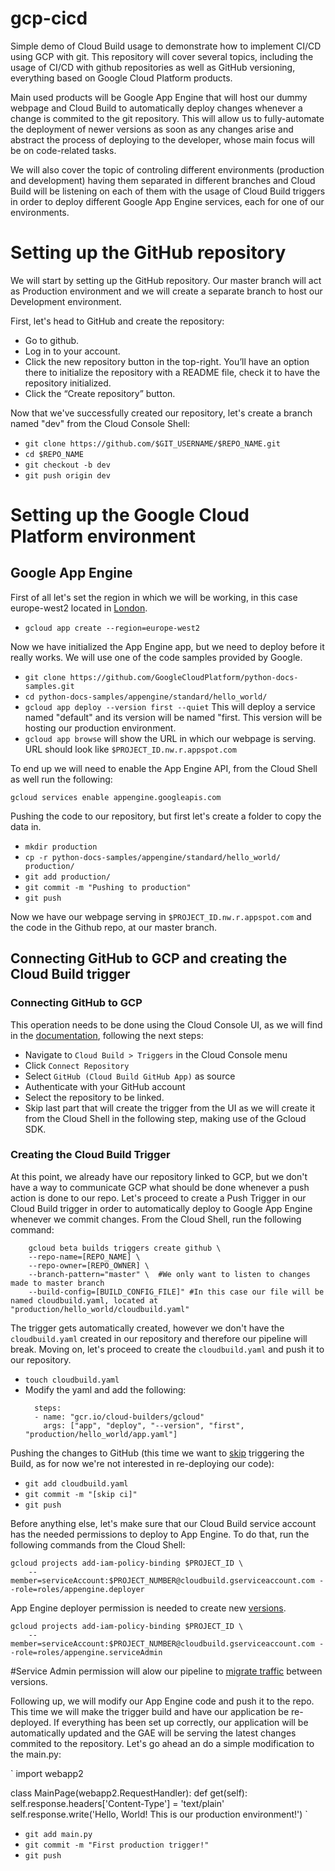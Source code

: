 # gcp-cicd
Simple demo of Cloud Build usage to demonstrate how to implement CI/CD using GCP with git. This repository will cover several topics, including the usage of CI/CD with github repositories as well as GitHub versioning, everything based on Google Cloud Platform products.

Main used products will be Google App Engine that will host our dummy webpage and Cloud Build to automatically deploy changes whenever a change is commited to the git repository. This will allow us to fully-automate the deployment of newer versions as soon as any changes arise and abstract the process of deploying to the developer, whose main focus will be on code-related tasks.

We will also cover the topic of controling different environments (production and development) having them separated in different branches and Cloud Build will be listening on each of them with the usage of Cloud Build triggers in order to deploy different Google App Engine services, each for one of our environments.

# Setting up the GitHub repository

We will start by setting up the GitHub repository. Our master branch will act as Production environment and we will create a separate branch to host our Development environment.

First, let's head to GitHub and create the repository:

- Go to github.
- Log in to your account.
- Click the new repository button in the top-right. You’ll have an option there to initialize the repository with a README file, check it to have the repository initialized.
- Click the “Create repository” button.

Now that we've successfully created our repository, let's create a branch named "dev" from the Cloud Console Shell:

- `git clone https://github.com/$GIT_USERNAME/$REPO_NAME.git`
- `cd $REPO_NAME`
- `git checkout -b dev`
- `git push origin dev`

# Setting up the Google Cloud Platform environment
## Google App Engine
First of all let's set the region in which we will be working, in this case europe-west2 located in [London](https://cloud.google.com/compute/docs/regions-zones#locations).

- `gcloud app create --region=europe-west2`

Now we have initialized the App Engine app, but we need to deploy before it really works. We will use one of the code samples provided by Google.

- `git clone https://github.com/GoogleCloudPlatform/python-docs-samples.git`
- `cd python-docs-samples/appengine/standard/hello_world/`
- `gcloud app deploy --version first --quiet` This will deploy a service named "default" and its version will be named "first. This version will be hosting our production environment.
- `gcloud app browse` will show the URL in which our webpage is serving. URL should look like `$PROJECT_ID.nw.r.appspot.com`

To end up we will need to enable the App Engine API, from the Cloud Shell as well run the following:

`gcloud services enable appengine.googleapis.com`

Pushing the code to our repository, but first let's create a folder to copy the data in.

- `mkdir production`
- `cp -r python-docs-samples/appengine/standard/hello_world/ production/`
- `git add production/`
- `git commit -m "Pushing to production"`
- `git push`

Now we have our webpage serving in `$PROJECT_ID.nw.r.appspot.com` and the code in the Github repo, at our master branch.

## Connecting GitHub to GCP and creating the Cloud Build trigger
### Connecting GitHub to GCP

This operation needs to be done using the Cloud Console UI, as we will find in the [documentation](https://cloud.google.com/cloud-build/docs/running-builds/create-manage-triggers#connecting_to_source_repositories), following the next steps:

- Navigate to `Cloud Build > Triggers` in the Cloud Console menu 
- Click `Connect Repository`
- Select `GitHub (Cloud Build GitHub App)` as source
- Authenticate with your GitHub account
- Select the repository to be linked.
- Skip last part that will create the trigger from the UI as we will create it from the Cloud Shell in the following step, making use of the Gcloud SDK.

### Creating the Cloud Build Trigger
At this point, we already have our repository linked to GCP, but we don't have a way to communicate GCP what should be done whenever a push action is done to our repo. Let's proceed to create a Push Trigger in our Cloud Build trigger in order to automatically deploy to Google App Engine whenever we commit changes. From the Cloud Shell, run the following command:

```    
    gcloud beta builds triggers create github \
    --repo-name=[REPO_NAME] \
    --repo-owner=[REPO_OWNER] \
    --branch-pattern="master" \  #We only want to listen to changes made to master branch
    --build-config=[BUILD_CONFIG_FILE]" #In this case our file will be named cloudbuild.yaml, located at "production/hello_world/cloudbuild.yaml"
```

The trigger gets automatically created, however we don't have the `cloudbuild.yaml` created in our repository and therefore our pipeline will break. Moving on, let's proceed to create the `cloudbuild.yaml` and push it to our repository.

- `touch cloudbuild.yaml`
- Modify the yaml and add the following:
  ```
    steps:
    - name: "gcr.io/cloud-builders/gcloud"
      args: ["app", "deploy", "--version", "first", "production/hello_world/app.yaml"]
  ```
Pushing the changes to GitHub (this time we want to [skip](https://cloud.google.com/cloud-build/docs/running-builds/create-manage-triggers#skipping_a_build_trigger) triggering the Build, as for now we're not interested in re-deploying our code):

- `git add cloudbuild.yaml`
- `git commit -m "[skip ci]"`
- `git push`

Before anything else, let's make sure that our Cloud Build service account has the needed permissions to deploy to App Engine. To do that, run the following commands from the Cloud Shell:

```
gcloud projects add-iam-policy-binding $PROJECT_ID \
    --member=serviceAccount:$PROJECT_NUMBER@cloudbuild.gserviceaccount.com --role=roles/appengine.deployer
```
App Engine deployer permission is needed to create new [versions](https://cloud.google.com/appengine/docs/admin-api/access-control#app-engine-deployer).
```
gcloud projects add-iam-policy-binding $PROJECT_ID \
    --member=serviceAccount:$PROJECT_NUMBER@cloudbuild.gserviceaccount.com --role=roles/appengine.serviceAdmin
```
#Service Admin permission will alow our pipeline to [migrate traffic](https://cloud.google.com/appengine/docs/admin-api/access-control#app-engine-service-admin) between versions.

Following up, we will modify our App Engine code and push it to the repo. This time we will make the trigger build and have our application be re-deployed. If everything has been set up correctly, our application will be automatically updated and the GAE will be serving the latest changes commited to the repository. Let's go ahead an do a simple modification to the main.py:

`
import webapp2


class MainPage(webapp2.RequestHandler):
    def get(self):
        self.response.headers['Content-Type'] = 'text/plain'
        self.response.write('Hello, World! This is our production environment!')
`
- `git add main.py`
- `git commit -m "First production trigger!" `
- `git push`

